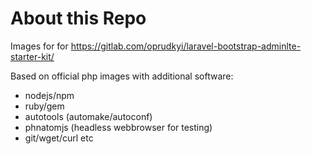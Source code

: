 # About this Repo

Images for for https://gitlab.com/oprudkyi/laravel-bootstrap-adminlte-starter-kit/

Based on official php images with additional software:

  - nodejs/npm 
  - ruby/gem 
  - autotools (automake/autoconf) 
  - phnatomjs (headless webbrowser for testing) 
  - git/wget/curl etc

